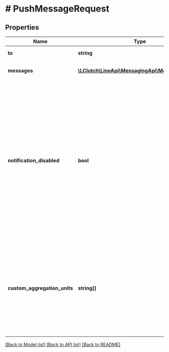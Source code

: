 # # PushMessageRequest

## Properties

Name | Type | Description | Notes
------------ | ------------- | ------------- | -------------
**to** | **string** | ID of the receiver. |
**messages** | [**\LClutch\LineApi\MessagingApi\Model\Message[]**](Message.md) | List of Message objects. |
**notification_disabled** | **bool** | &#x60;true&#x60;: The user doesn’t receive a push notification when a message is sent. &#x60;false&#x60;: The user receives a push notification when the message is sent (unless they have disabled push notifications in LINE and/or their device). The default value is false. | [optional] [default to false]
**custom_aggregation_units** | **string[]** | List of aggregation unit name. Case-sensitive. This functions can only be used by corporate users who have submitted the required applications. | [optional]

[[Back to Model list]](../../README.md#models) [[Back to API list]](../../README.md#endpoints) [[Back to README]](../../README.md)
